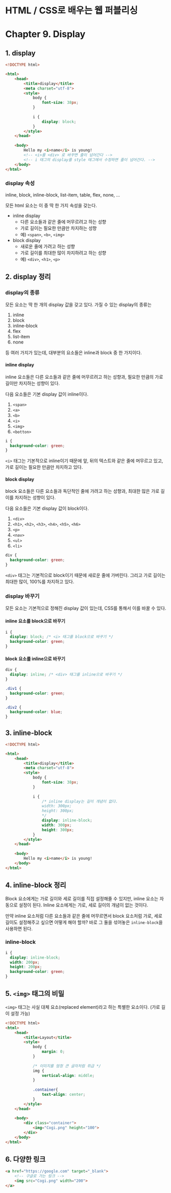 # HTML / CSS로 배우는 웹 퍼블리싱

# Chapter 9. Display

## 1. display

```html
<!DOCTYPE html>

<html>
    <head>
        <title>display</title>
        <meta charset="utf-8">
        <style>
            body {
                font-size: 38px;
            }
            
            i {
                display: block;
            }
        </style>
    </head>
    
    <body>
        Hello my <i>name</i> is young!
        <!-- <i>를 <div> 로 바꾸면 줄이 넘어간다 -->
        <!-- i 태그의 display를 style 태그에서 수정하면 줄이 넘어간다. -->
    </body>
</html>
```



### display 속성

inline, block, inline-block, list-item, table, flex, none, ...

모든 html 요소는 이 중 딱 한 가지 속성을 갖는다.

- inline display
  - 다른 요소들과 같은 줄에 머무르려고 하는 성향
  - 가로 길이는 필요한 만큼만 차지하는 성향
  - 예) `<span>`, `<b>`, `<img>`
- block display
  - 새로운 줄에 가려고 하는 성향
  - 가로 길이를 최대한 많이 차지하려고 하는 성향
  - 예) `<div>`, `<h1>`, `<p>`





## 2. display 정리

### display의 종류

모든 요소는 딱 한 개의 display 값을 갖고 있다. 가질 수 있는 display의 종류는

1. inline
2. block
3. inline-block
4. flex
5. list-item
6. none

등 여러 가지가 있는데, 대부분의 요소들은 inline과 block 중 한 가지이다.



#### inline display

inline 요소들은 다른 요소들과 같은 줄에 머무르려고 하는 성향과, 필요한 만큼의 가로 길이만 차지하는 성향이 있다.

다음 요소들은 기본 display 값이 inline이다.

1. `<span>`
2. `<a>`
3. `<b>`
4. `<i>`
5. `<img>`
6. `<botton>`



```css
i {
  background-color: green;
}
```

`<i>` 태그는 기본적으로 inline이기 때문에 앞, 뒤의 텍스트와 같은 줄에 머무르고 있고, 가로 길이는 필요한 만큼만 차지하고 있다.



#### block display

block 요소들은 다른 요소들과 독단적인 줄에 가려고 하는 성향과, 최대한 많은 가로 길이를 차지하는 성향이 있다.

다음 요소들은 기본 display 값이 block이다.

1. `<div>`
2. `<h1>`, `<h2>`, `<h3>`, `<h4>`, `<h5>`, `<h6>`
3. `<p>`
4. `<nav>`
5. `<ul>`
6. `<li>`



```css
div {
  background-color: green;
}
```

`<div>` 태그는 기본적으로 block이기 때문에 새로운 줄에 가버린다. 그리고 가로 길이는 최대한 많이, 100%를 차지하고 있다.



### display 바꾸기

모든 요소는 기본적으로 정해진 display 값이 있는데, CSS를 통해서 이를 바꿀 수 있다.



#### inline 요소를 block으로 바꾸기

```css
i {
  display: block; /* <i> 태그를 block으로 바꾸기 */
  background-color: green;
}
```



#### block 요소를 inline으로 바꾸기

```css
div {
  display: inline; /* <div> 태그를 inline으로 바꾸기 */
}

.div1 {
  background-color: green;
}

.div2 {
  background-color: blue;
}
```





## 3. inline-block

```html
<!DOCTYPE html>

<html>
    <head>
        <title>display</title>
        <meta charset="utf-8">
        <style>
            body {
                font-size: 38px;
            }
            
            i {
                /* inline display는 길이 개념이 없다.
                width: 300px;
                height: 300px;
                */
                display: inline-block;
                width: 300px;
                height: 300px;
            }
        </style>
    </head>
    
    <body>
        Hello my <i>name</i> is young!
    </body>
</html>
```





## 4. inline-block 정리

Block 요소에게는 가로 길이와 세로 길이를 직접 설정해줄 수 있지만, inline 요소는 자동으로 설정이 된다. Inline 요소에게는 가로, 세로 길이의 개념이 없는 것이다.

만약 inline 요소처럼 다른 요소들과 같은 줄에 머무르면서 block 요소처럼 가로, 세로 길이도 설정해주고 싶으면 어떻게 해야 할까? 바로 그 둘을 섞어놓은 `inline-block`을 사용하면 된다.



### inline-block

```CSS
i {
  display: inline-block;
  width: 200px;
  height: 200px;
  background-color: green;
}
```





## 5. `<img>` 태그의 비밀

`<img>` 태그는 사실 대체 요소(replaced element)라고 하는 특별한 요소이다. (가로 길이 설정 가능)

```html
<!DOCTYPE html>
<html>
    <head>
        <title>Layout</title>
        <style>
            body {
                margin: 0;
            }
            
            /* 이미지를 엄청 큰 글자처럼 취급 */
            img {
                vertical-align: middle;
            }
            
            .container{
                text-align: center;
            }
        </style>
    </head>
    
    <body>
        <div class="container">
            <img="Cogi.png" height="100">
        </div>
    </body>
</html>
```





## 6. 다양한 링크

```html
<a href="https://google.com" target="_blank">
    <!-- 구글로 가는 링크 -->
	<img src="Cogi.png" width="200">
</a>
```

